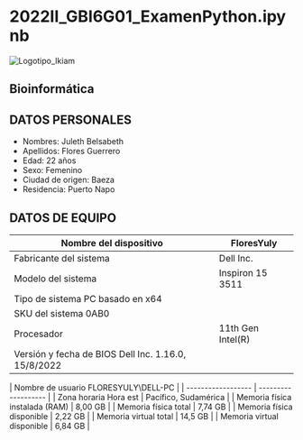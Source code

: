 # 2022II_GBI6G01_ExamenPython.ipynb
![Logotipo_Ikiam](https://user-images.githubusercontent.com/104948373/216202348-a8d59882-bf69-4074-ace9-a93e9cff78e4.png)

## Bioinformática
## DATOS PERSONALES
- Nombres: Juleth Belsabeth
- Apellidos: Flores Guerrero
- Edad: 22 años
- Sexo: Femenino
- Ciudad de origen: Baeza
- Residencia: Puerto Napo
## DATOS DE EQUIPO
| Nombre del dispositivo | FloresYuly |
| ----------------------- | ---------- |
| Fabricante del sistema | Dell Inc. |
| Modelo del sistema | Inspiron 15 3511 |
| Tipo de sistema	PC basado en x64 |
| SKU del sistema	0AB0 |
| Procesador | 11th Gen Intel(R) | Core(TM) i5-1135G7 | @ 2.40GHz, 2419 Mhz, 4 procesadores principales, 8 procesadores lógicos |
| Versión y fecha de BIOS	Dell Inc. 1.16.0, 15/8/2022 |

| Nombre de usuario	FLORESYULY\DELL-PC |
| ------------------ | ------------------- |
| Zona horaria	Hora est | Pacífico, Sudamérica |
| Memoria física instalada (RAM) | 8,00 GB |
| Memoria física total | 7,74 GB |
| Memoria física disponible | 2,22 GB |
| Memoria virtual total | 14,5 GB |
| Memoria virtual disponible | 6,84 GB |
